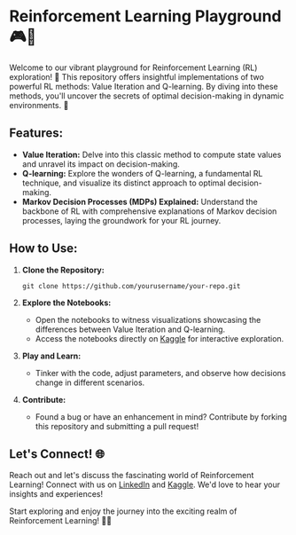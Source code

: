 # Reinforcement Learning Playground 🎮🤖

Welcome to our vibrant playground for Reinforcement Learning (RL) exploration! 🚀 This repository offers insightful implementations of two powerful RL methods: Value Iteration and Q-learning. By diving into these methods, you'll uncover the secrets of optimal decision-making in dynamic environments. 🌟

## Features:
- **Value Iteration:** Delve into this classic method to compute state values and unravel its impact on decision-making.
- **Q-learning:** Explore the wonders of Q-learning, a fundamental RL technique, and visualize its distinct approach to optimal decision-making.
- **Markov Decision Processes (MDPs) Explained:** Understand the backbone of RL with comprehensive explanations of Markov decision processes, laying the groundwork for your RL journey.

## How to Use:
1. **Clone the Repository:**
   ```
   git clone https://github.com/yourusername/your-repo.git
   ```

2. **Explore the Notebooks:**
   - Open the notebooks to witness visualizations showcasing the differences between Value Iteration and Q-learning.
   - Access the notebooks directly on [Kaggle](https://www.kaggle.com/yourusername/your-notebook) for interactive exploration.

3. **Play and Learn:**
   - Tinker with the code, adjust parameters, and observe how decisions change in different scenarios.
   
4. **Contribute:**
   - Found a bug or have an enhancement in mind? Contribute by forking this repository and submitting a pull request!

## Let's Connect! 🌐
Reach out and let's discuss the fascinating world of Reinforcement Learning! Connect with us on [LinkedIn](https://www.linkedin.com/in/utkarsh-saxena-deepnets/) and [Kaggle](https://www.kaggle.com/utkarshsaxenadn). We'd love to hear your insights and experiences!

Start exploring and enjoy the journey into the exciting realm of Reinforcement Learning! 🎉✨
